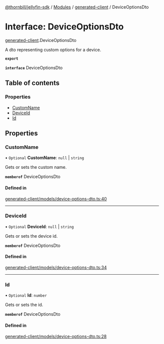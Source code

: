 [@thornbill/jellyfin-sdk](../README.md) / [Modules](../modules.md) / [generated-client](../modules/generated_client.md) / DeviceOptionsDto

# Interface: DeviceOptionsDto

[generated-client](../modules/generated_client.md).DeviceOptionsDto

A dto representing custom options for a device.

**`export`**

**`interface`** DeviceOptionsDto

## Table of contents

### Properties

- [CustomName](generated_client.DeviceOptionsDto.md#customname)
- [DeviceId](generated_client.DeviceOptionsDto.md#deviceid)
- [Id](generated_client.DeviceOptionsDto.md#id)

## Properties

### CustomName

• `Optional` **CustomName**: ``null`` \| `string`

Gets or sets the custom name.

**`memberof`** DeviceOptionsDto

#### Defined in

[generated-client/models/device-options-dto.ts:40](https://github.com/thornbill/jellyfin-sdk-typescript/blob/3ae780a/src/generated-client/models/device-options-dto.ts#L40)

___

### DeviceId

• `Optional` **DeviceId**: ``null`` \| `string`

Gets or sets the device id.

**`memberof`** DeviceOptionsDto

#### Defined in

[generated-client/models/device-options-dto.ts:34](https://github.com/thornbill/jellyfin-sdk-typescript/blob/3ae780a/src/generated-client/models/device-options-dto.ts#L34)

___

### Id

• `Optional` **Id**: `number`

Gets or sets the id.

**`memberof`** DeviceOptionsDto

#### Defined in

[generated-client/models/device-options-dto.ts:28](https://github.com/thornbill/jellyfin-sdk-typescript/blob/3ae780a/src/generated-client/models/device-options-dto.ts#L28)
